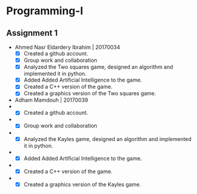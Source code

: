 # Programming-I
## Assignment 1
- Ahmed Nasr Eldardery Ibrahim | 20170034
  - [x] Created a github account.
  - [x] Group work and collaboration
  - [x] Analyzed the Two squares game, designed an algorithm and implemented it in python.
  - [x] Added Added Artificial Intelligence to the game.
  - [x] Created a C++ version of the game.
  - [x] Created a graphics version of the Two squares game.

- Adham Mamdouh | 20170039
- - [x] Created a github account.
- - [x] Group work and collaboration
- - [x] Analyzed the Kayles game, designed an algorithm and implemented it in python.
- - [x] Added Added Artificial Intelligence to the game.
- - [x] Created a C++ version of the game.
- - [x] Created a graphics version of the Kayles game.
